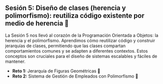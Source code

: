 ## Sesión 5: Diseño de clases (herencia y polimorfismo): reutiliza código existente por medio de herencia 🌿

La Sesión 5 nos llevó al corazón de la Programación Orientada a Objetos: la herencia y el polimorfismo. Aprendimos cómo reutilizar código y construir jerarquías de clases, permitiendo que las clases compartan comportamientos comunes y se adapten a diferentes contextos. Estos conceptos son cruciales para el diseño de sistemas escalables y fáciles de mantener.

- **Reto 1:** Jerarquía de Figuras Geométricas 📐  
- **Reto 2:** Sistema de Gestión de Empleados con Polimorfismo 🏢
